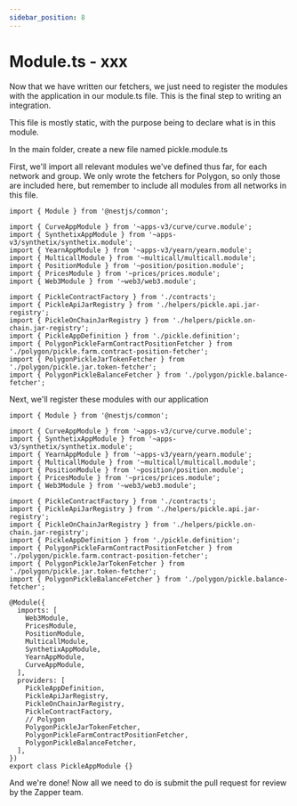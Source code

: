 ```yaml
---
sidebar_position: 8
---
```

# Module.ts - xxx
<!--TODO better title-->

Now that we have written our fetchers, we just need to register the modules with the application in our module.ts file. This is the final step to writing an integration.

This file is mostly static, with the purpose being to declare what is in this module.

In the main folder, create a new file named pickle.module.ts
<!-- TODO explain naiming convention-->

First, we'll import all relevant modules we've defined thus far, for each network and group. We only wrote the fetchers for Polygon, so only those are included here, but remember to include all modules from all networks in this file.

<!--TODO better explain above and what we are doing -->
<!--NOTE I removed pickle modules for Arbitrum and Ethereum, as we are not writing for those networks-->
```
import { Module } from '@nestjs/common';

import { CurveAppModule } from '~apps-v3/curve/curve.module';
import { SynthetixAppModule } from '~apps-v3/synthetix/synthetix.module';
import { YearnAppModule } from '~apps-v3/yearn/yearn.module';
import { MulticallModule } from '~multicall/multicall.module';
import { PositionModule } from '~position/position.module';
import { PricesModule } from '~prices/prices.module';
import { Web3Module } from '~web3/web3.module';

import { PickleContractFactory } from './contracts';
import { PickleApiJarRegistry } from './helpers/pickle.api.jar-registry';
import { PickleOnChainJarRegistry } from './helpers/pickle.on-chain.jar-registry';
import { PickleAppDefinition } from './pickle.definition';
import { PolygonPickleFarmContractPositionFetcher } from './polygon/pickle.farm.contract-position-fetcher';
import { PolygonPickleJarTokenFetcher } from './polygon/pickle.jar.token-fetcher';
import { PolygonPickleBalanceFetcher } from './polygon/pickle.balance-fetcher';
```

Next, we'll register these modules with our application

```
import { Module } from '@nestjs/common';

import { CurveAppModule } from '~apps-v3/curve/curve.module';
import { SynthetixAppModule } from '~apps-v3/synthetix/synthetix.module';
import { YearnAppModule } from '~apps-v3/yearn/yearn.module';
import { MulticallModule } from '~multicall/multicall.module';
import { PositionModule } from '~position/position.module';
import { PricesModule } from '~prices/prices.module';
import { Web3Module } from '~web3/web3.module';

import { PickleContractFactory } from './contracts';
import { PickleApiJarRegistry } from './helpers/pickle.api.jar-registry';
import { PickleOnChainJarRegistry } from './helpers/pickle.on-chain.jar-registry';
import { PickleAppDefinition } from './pickle.definition';
import { PolygonPickleFarmContractPositionFetcher } from './polygon/pickle.farm.contract-position-fetcher';
import { PolygonPickleJarTokenFetcher } from './polygon/pickle.jar.token-fetcher';
import { PolygonPickleBalanceFetcher } from './polygon/pickle.balance-fetcher';

@Module({
  imports: [
    Web3Module,
    PricesModule,
    PositionModule,
    MulticallModule,
    SynthetixAppModule,
    YearnAppModule,
    CurveAppModule,
  ],
  providers: [
    PickleAppDefinition,
    PickleApiJarRegistry,
    PickleOnChainJarRegistry,
    PickleContractFactory,
    // Polygon
    PolygonPickleJarTokenFetcher,
    PolygonPickleFarmContractPositionFetcher,
    PolygonPickleBalanceFetcher,
  ],
})
export class PickleAppModule {}
```

And we're done! Now all we need to do is submit the pull request for review by the Zapper team.